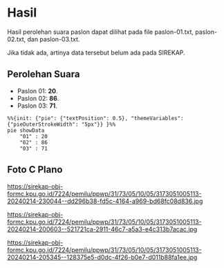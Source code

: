 # Hasil

Hasil perolehan suara paslon dapat dilihat pada file paslon-01.txt, paslon-02.txt, dan paslon-03.txt.

Jika tidak ada, artinya data tersebut belum ada pada SIREKAP.

## Perolehan Suara

 * Paslon 01: **20**.
 * Paslon 02: **86**.
 * Paslon 03: **71**.

```mermaid
%%{init: {"pie": {"textPosition": 0.5}, "themeVariables": {"pieOuterStrokeWidth": "5px"}} }%%
pie showData
    "01" : 20
    "02" : 86
    "03" : 71
```
## Foto C Plano

https://sirekap-obj-formc.kpu.go.id/7224/pemilu/ppwp/31/73/05/10/05/3173051005113-20240214-230044--dd296b38-fd5c-4164-a969-bd68fc08d836.jpg

https://sirekap-obj-formc.kpu.go.id/7224/pemilu/ppwp/31/73/05/10/05/3173051005113-20240214-200603--521721ca-2911-46c7-a5a3-e4c313b7acac.jpg

https://sirekap-obj-formc.kpu.go.id/7224/pemilu/ppwp/31/73/05/10/05/3173051005113-20240214-205345--128375e5-d0dc-4f26-b0e7-d011b88fa1ee.jpg
